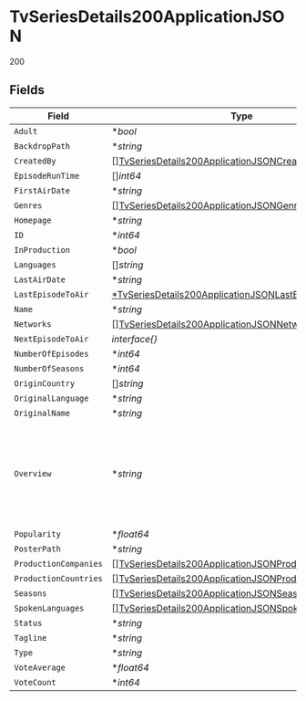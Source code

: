 # TvSeriesDetails200ApplicationJSON

200


## Fields

| Field                                                                                                                                                                                                                                                                                                                                     | Type                                                                                                                                                                                                                                                                                                                                      | Required                                                                                                                                                                                                                                                                                                                                  | Description                                                                                                                                                                                                                                                                                                                               | Example                                                                                                                                                                                                                                                                                                                                   |
| ----------------------------------------------------------------------------------------------------------------------------------------------------------------------------------------------------------------------------------------------------------------------------------------------------------------------------------------- | ----------------------------------------------------------------------------------------------------------------------------------------------------------------------------------------------------------------------------------------------------------------------------------------------------------------------------------------- | ----------------------------------------------------------------------------------------------------------------------------------------------------------------------------------------------------------------------------------------------------------------------------------------------------------------------------------------- | ----------------------------------------------------------------------------------------------------------------------------------------------------------------------------------------------------------------------------------------------------------------------------------------------------------------------------------------- | ----------------------------------------------------------------------------------------------------------------------------------------------------------------------------------------------------------------------------------------------------------------------------------------------------------------------------------------- |
| `Adult`                                                                                                                                                                                                                                                                                                                                   | **bool*                                                                                                                                                                                                                                                                                                                                   | :heavy_minus_sign:                                                                                                                                                                                                                                                                                                                        | N/A                                                                                                                                                                                                                                                                                                                                       | false                                                                                                                                                                                                                                                                                                                                     |
| `BackdropPath`                                                                                                                                                                                                                                                                                                                            | **string*                                                                                                                                                                                                                                                                                                                                 | :heavy_minus_sign:                                                                                                                                                                                                                                                                                                                        | N/A                                                                                                                                                                                                                                                                                                                                       | /6LWy0jvMpmjoS9fojNgHIKoWL05.jpg                                                                                                                                                                                                                                                                                                          |
| `CreatedBy`                                                                                                                                                                                                                                                                                                                               | [][TvSeriesDetails200ApplicationJSONCreatedBy](../../models/operations/tvseriesdetails200applicationjsoncreatedby.md)                                                                                                                                                                                                                     | :heavy_minus_sign:                                                                                                                                                                                                                                                                                                                        | N/A                                                                                                                                                                                                                                                                                                                                       |                                                                                                                                                                                                                                                                                                                                           |
| `EpisodeRunTime`                                                                                                                                                                                                                                                                                                                          | []*int64*                                                                                                                                                                                                                                                                                                                                 | :heavy_minus_sign:                                                                                                                                                                                                                                                                                                                        | N/A                                                                                                                                                                                                                                                                                                                                       | 60                                                                                                                                                                                                                                                                                                                                        |
| `FirstAirDate`                                                                                                                                                                                                                                                                                                                            | **string*                                                                                                                                                                                                                                                                                                                                 | :heavy_minus_sign:                                                                                                                                                                                                                                                                                                                        | N/A                                                                                                                                                                                                                                                                                                                                       | 2011-04-17                                                                                                                                                                                                                                                                                                                                |
| `Genres`                                                                                                                                                                                                                                                                                                                                  | [][TvSeriesDetails200ApplicationJSONGenres](../../models/operations/tvseriesdetails200applicationjsongenres.md)                                                                                                                                                                                                                           | :heavy_minus_sign:                                                                                                                                                                                                                                                                                                                        | N/A                                                                                                                                                                                                                                                                                                                                       |                                                                                                                                                                                                                                                                                                                                           |
| `Homepage`                                                                                                                                                                                                                                                                                                                                | **string*                                                                                                                                                                                                                                                                                                                                 | :heavy_minus_sign:                                                                                                                                                                                                                                                                                                                        | N/A                                                                                                                                                                                                                                                                                                                                       | http://www.hbo.com/game-of-thrones                                                                                                                                                                                                                                                                                                        |
| `ID`                                                                                                                                                                                                                                                                                                                                      | **int64*                                                                                                                                                                                                                                                                                                                                  | :heavy_minus_sign:                                                                                                                                                                                                                                                                                                                        | N/A                                                                                                                                                                                                                                                                                                                                       | 1399                                                                                                                                                                                                                                                                                                                                      |
| `InProduction`                                                                                                                                                                                                                                                                                                                            | **bool*                                                                                                                                                                                                                                                                                                                                   | :heavy_minus_sign:                                                                                                                                                                                                                                                                                                                        | N/A                                                                                                                                                                                                                                                                                                                                       | false                                                                                                                                                                                                                                                                                                                                     |
| `Languages`                                                                                                                                                                                                                                                                                                                               | []*string*                                                                                                                                                                                                                                                                                                                                | :heavy_minus_sign:                                                                                                                                                                                                                                                                                                                        | N/A                                                                                                                                                                                                                                                                                                                                       | en                                                                                                                                                                                                                                                                                                                                        |
| `LastAirDate`                                                                                                                                                                                                                                                                                                                             | **string*                                                                                                                                                                                                                                                                                                                                 | :heavy_minus_sign:                                                                                                                                                                                                                                                                                                                        | N/A                                                                                                                                                                                                                                                                                                                                       | 2019-05-19                                                                                                                                                                                                                                                                                                                                |
| `LastEpisodeToAir`                                                                                                                                                                                                                                                                                                                        | [*TvSeriesDetails200ApplicationJSONLastEpisodeToAir](../../models/operations/tvseriesdetails200applicationjsonlastepisodetoair.md)                                                                                                                                                                                                        | :heavy_minus_sign:                                                                                                                                                                                                                                                                                                                        | N/A                                                                                                                                                                                                                                                                                                                                       |                                                                                                                                                                                                                                                                                                                                           |
| `Name`                                                                                                                                                                                                                                                                                                                                    | **string*                                                                                                                                                                                                                                                                                                                                 | :heavy_minus_sign:                                                                                                                                                                                                                                                                                                                        | N/A                                                                                                                                                                                                                                                                                                                                       | Game of Thrones                                                                                                                                                                                                                                                                                                                           |
| `Networks`                                                                                                                                                                                                                                                                                                                                | [][TvSeriesDetails200ApplicationJSONNetworks](../../models/operations/tvseriesdetails200applicationjsonnetworks.md)                                                                                                                                                                                                                       | :heavy_minus_sign:                                                                                                                                                                                                                                                                                                                        | N/A                                                                                                                                                                                                                                                                                                                                       |                                                                                                                                                                                                                                                                                                                                           |
| `NextEpisodeToAir`                                                                                                                                                                                                                                                                                                                        | *interface{}*                                                                                                                                                                                                                                                                                                                             | :heavy_minus_sign:                                                                                                                                                                                                                                                                                                                        | N/A                                                                                                                                                                                                                                                                                                                                       |                                                                                                                                                                                                                                                                                                                                           |
| `NumberOfEpisodes`                                                                                                                                                                                                                                                                                                                        | **int64*                                                                                                                                                                                                                                                                                                                                  | :heavy_minus_sign:                                                                                                                                                                                                                                                                                                                        | N/A                                                                                                                                                                                                                                                                                                                                       | 73                                                                                                                                                                                                                                                                                                                                        |
| `NumberOfSeasons`                                                                                                                                                                                                                                                                                                                         | **int64*                                                                                                                                                                                                                                                                                                                                  | :heavy_minus_sign:                                                                                                                                                                                                                                                                                                                        | N/A                                                                                                                                                                                                                                                                                                                                       | 8                                                                                                                                                                                                                                                                                                                                         |
| `OriginCountry`                                                                                                                                                                                                                                                                                                                           | []*string*                                                                                                                                                                                                                                                                                                                                | :heavy_minus_sign:                                                                                                                                                                                                                                                                                                                        | N/A                                                                                                                                                                                                                                                                                                                                       | US                                                                                                                                                                                                                                                                                                                                        |
| `OriginalLanguage`                                                                                                                                                                                                                                                                                                                        | **string*                                                                                                                                                                                                                                                                                                                                 | :heavy_minus_sign:                                                                                                                                                                                                                                                                                                                        | N/A                                                                                                                                                                                                                                                                                                                                       | en                                                                                                                                                                                                                                                                                                                                        |
| `OriginalName`                                                                                                                                                                                                                                                                                                                            | **string*                                                                                                                                                                                                                                                                                                                                 | :heavy_minus_sign:                                                                                                                                                                                                                                                                                                                        | N/A                                                                                                                                                                                                                                                                                                                                       | Game of Thrones                                                                                                                                                                                                                                                                                                                           |
| `Overview`                                                                                                                                                                                                                                                                                                                                | **string*                                                                                                                                                                                                                                                                                                                                 | :heavy_minus_sign:                                                                                                                                                                                                                                                                                                                        | N/A                                                                                                                                                                                                                                                                                                                                       | Seven noble families fight for control of the mythical land of Westeros. Friction between the houses leads to full-scale war. All while a very ancient evil awakens in the farthest north. Amidst the war, a neglected military order of misfits, the Night's Watch, is all that stands between the realms of men and icy horrors beyond. |
| `Popularity`                                                                                                                                                                                                                                                                                                                              | **float64*                                                                                                                                                                                                                                                                                                                                | :heavy_minus_sign:                                                                                                                                                                                                                                                                                                                        | N/A                                                                                                                                                                                                                                                                                                                                       | 346.098                                                                                                                                                                                                                                                                                                                                   |
| `PosterPath`                                                                                                                                                                                                                                                                                                                              | **string*                                                                                                                                                                                                                                                                                                                                 | :heavy_minus_sign:                                                                                                                                                                                                                                                                                                                        | N/A                                                                                                                                                                                                                                                                                                                                       | /1XS1oqL89opfnbLl8WnZY1O1uJx.jpg                                                                                                                                                                                                                                                                                                          |
| `ProductionCompanies`                                                                                                                                                                                                                                                                                                                     | [][TvSeriesDetails200ApplicationJSONProductionCompanies](../../models/operations/tvseriesdetails200applicationjsonproductioncompanies.md)                                                                                                                                                                                                 | :heavy_minus_sign:                                                                                                                                                                                                                                                                                                                        | N/A                                                                                                                                                                                                                                                                                                                                       |                                                                                                                                                                                                                                                                                                                                           |
| `ProductionCountries`                                                                                                                                                                                                                                                                                                                     | [][TvSeriesDetails200ApplicationJSONProductionCountries](../../models/operations/tvseriesdetails200applicationjsonproductioncountries.md)                                                                                                                                                                                                 | :heavy_minus_sign:                                                                                                                                                                                                                                                                                                                        | N/A                                                                                                                                                                                                                                                                                                                                       |                                                                                                                                                                                                                                                                                                                                           |
| `Seasons`                                                                                                                                                                                                                                                                                                                                 | [][TvSeriesDetails200ApplicationJSONSeasons](../../models/operations/tvseriesdetails200applicationjsonseasons.md)                                                                                                                                                                                                                         | :heavy_minus_sign:                                                                                                                                                                                                                                                                                                                        | N/A                                                                                                                                                                                                                                                                                                                                       |                                                                                                                                                                                                                                                                                                                                           |
| `SpokenLanguages`                                                                                                                                                                                                                                                                                                                         | [][TvSeriesDetails200ApplicationJSONSpokenLanguages](../../models/operations/tvseriesdetails200applicationjsonspokenlanguages.md)                                                                                                                                                                                                         | :heavy_minus_sign:                                                                                                                                                                                                                                                                                                                        | N/A                                                                                                                                                                                                                                                                                                                                       |                                                                                                                                                                                                                                                                                                                                           |
| `Status`                                                                                                                                                                                                                                                                                                                                  | **string*                                                                                                                                                                                                                                                                                                                                 | :heavy_minus_sign:                                                                                                                                                                                                                                                                                                                        | N/A                                                                                                                                                                                                                                                                                                                                       | Ended                                                                                                                                                                                                                                                                                                                                     |
| `Tagline`                                                                                                                                                                                                                                                                                                                                 | **string*                                                                                                                                                                                                                                                                                                                                 | :heavy_minus_sign:                                                                                                                                                                                                                                                                                                                        | N/A                                                                                                                                                                                                                                                                                                                                       | Winter Is Coming                                                                                                                                                                                                                                                                                                                          |
| `Type`                                                                                                                                                                                                                                                                                                                                    | **string*                                                                                                                                                                                                                                                                                                                                 | :heavy_minus_sign:                                                                                                                                                                                                                                                                                                                        | N/A                                                                                                                                                                                                                                                                                                                                       | Scripted                                                                                                                                                                                                                                                                                                                                  |
| `VoteAverage`                                                                                                                                                                                                                                                                                                                             | **float64*                                                                                                                                                                                                                                                                                                                                | :heavy_minus_sign:                                                                                                                                                                                                                                                                                                                        | N/A                                                                                                                                                                                                                                                                                                                                       | 8.438                                                                                                                                                                                                                                                                                                                                     |
| `VoteCount`                                                                                                                                                                                                                                                                                                                               | **int64*                                                                                                                                                                                                                                                                                                                                  | :heavy_minus_sign:                                                                                                                                                                                                                                                                                                                        | N/A                                                                                                                                                                                                                                                                                                                                       | 21390                                                                                                                                                                                                                                                                                                                                     |